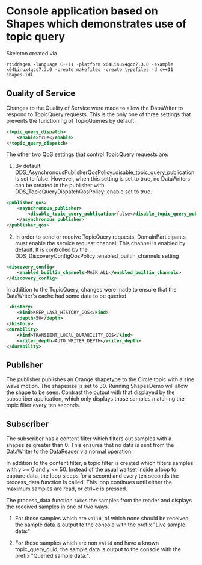 # Console application based on Shapes which demonstrates use of topic query 

Skeleton created via
 
`rtiddsgen -language C++11 -platform x64Linux4gcc7.3.0 -example x64Linux4gcc7.3.0 -create makefiles -create typefiles -d c++11 shapes.idl`

## Quality of Service
Changes to the Quality of Service were made to allow the DataWriter to respond to TopicQuery requests. This is the only one of three settings that prevents the functioning of TopicQueries by default.


```xml
<topic_query_dispatch>                    
    <enable>true</enable>                    
</topic_query_dispatch>
```

The other two QoS settings that control TopicQuery requests are:

1. By default, DDS_AsynchronousPublisherQosPolicy::disable_topic_query_publication is set to false. However, when this setting is set to true, no DataWriters can  be created in the publisher with DDS_TopicQueryDispatchQosPolicy::enable set to true.

```xml
<publisher_qos>                
    <asynchronous_publisher>
        <disable_topic_query_publication>false</disable_topic_query_publication>
    </asynchronous_publisher>
</publisher_qos>
```

2.  In order to send or receive TopicQuery requests, DomainParticipants must enable the service request channel. This channel is enabled by default. It is controlled by the  DDS_DiscoveryConfigQosPolicy::enabled_builtin_channels setting
                
```xml
<discovery_config>
    <enabled_builtin_channels>MASK_ALL</enabled_builtin_channels>
</discovery_config>
```


In addition to the TopicQuery, changes were made to ensure that the DataWriter's cache had some data to be queried.

```xml
 <history>
    <kind>KEEP_LAST_HISTORY_QOS</kind>
    <depth>50</depth>
</history>
<durability>
    <kind>TRANSIENT_LOCAL_DURABILITY_QOS</kind>
    <writer_depth>AUTO_WRITER_DEPTH</writer_depth>                    
</durability>
```


## Publisher

The publisher publishes an Orange shapetype to the Circle topic with a sine wave motion. The shapesize is set to 30. Running ShapesDemo will allow the shape to be seen. Contrast the output with that displayed by the subscriber application, which only displays those samples matching the topic filter every ten seconds.

## Subscriber

The subscriber has a content filter which filters out samples with a shapesize greater than 0. This ensures that no data is sent from the DataWriter to the DataReader via normal operation.  

In addition to the content filter, a topic filter is created which filters samples with y >= 0 and y <= 50.
Instead of the usual waitset inside a loop to capture data, the loop sleeps for a second and every ten seconds the process_data function is called. This loop continues until either the maximum samples are read, or ctrl+c is pressed.  

The process_data function `take`s the samples from the reader and displays the received samples in one of two ways.

1. For those samples which are `valid`, of which none should be received, the sample data is output to the console with the prefix "Live sample data:"

2. For those samples which are non `valid` and have a known topic_query_guid, the sample data is output to the console with the prefix "Queried sample data:".
